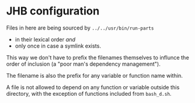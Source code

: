 # JHB configuration

Files in here are being sourced by `../../usr/bin/run-parts`

- in their lexical order _and_
- only once in case a symlink exists.

This way we don't have to prefix the filenames themselves to influnce the order of inclusion (a "poor man's dependency management").

The filename is also the prefix for any variable or function name within.

A file is not allowed to depend on any function or variable outside this directory, with the exception of functions included from `bash_d.sh`.
